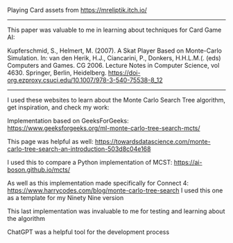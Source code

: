 Playing Card assets from https://mreliptik.itch.io/

---

This paper was valuable to me in learning about techniques for Card Game AI:

Kupferschmid, S., Helmert, M. (2007). A Skat Player Based on Monte-Carlo Simulation. In: van den Herik, 
H.J., Ciancarini, P., Donkers, H.H.L.M.(. (eds) Computers and Games. CG 2006. Lecture Notes in Computer Science, 
vol 4630. Springer, Berlin, Heidelberg. https://doi-org.ezproxy.csuci.edu/10.1007/978-3-540-75538-8_12

---

I used these websites to learn about the Monte Carlo Search Tree algorithm, get inspiration, and check my work:

Implementation based on GeeksForGeeks: https://www.geeksforgeeks.org/ml-monte-carlo-tree-search-mcts/

This page was helpful as well: https://towardsdatascience.com/monte-carlo-tree-search-an-introduction-503d8c04e168

I used this to compare a Python implementation of MCST: https://ai-boson.github.io/mcts/

As well as this implementation made specifically for Connect 4: https://www.harrycodes.com/blog/monte-carlo-tree-search
I used this one as a template for my Ninety Nine version

This last implementation was invaluable to me for testing and learning about the algorithm

ChatGPT was a helpful tool for the development process